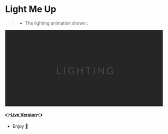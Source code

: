# Light Me Up

>- The lighting animation shown :

![example](img/mockup.gif)

**:point_right:[Live Version](https://belal-aljumaa.github.io/animation-text-lighting/):point_left:**

- Enjoy 🚀
